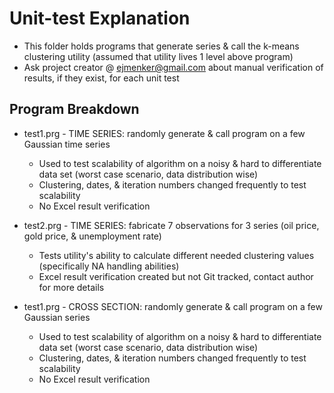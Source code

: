 # Unit-test Explanation

- This folder holds programs that generate series & call the k-means clustering utility (assumed that utility lives 1 level above program)
- Ask project creator @ ejmenker@gmail.com about manual verification of results, if they exist, for each unit test

## Program Breakdown

- test1.prg - TIME SERIES: randomly generate & call program on a few Gaussian time series 
    - Used to test scalability of algorithm on a noisy & hard to differentiate data set (worst case scenario, data distribution wise)
    - Clustering, dates, & iteration numbers changed frequently to test scalability
    - No Excel result verification
    
- test2.prg - TIME SERIES: fabricate 7 observations for 3 series (oil price, gold price, & unemployment rate)
    - Tests utility's ability to calculate different needed clustering values (specifically NA handling abilities)
    - Excel result verification created but not Git tracked, contact author for more details

- test1.prg - CROSS SECTION: randomly generate & call program on a few Gaussian series
    - Used to test scalability of algorithm on a noisy & hard to differentiate data set (worst case scenario, data distribution wise)
    - Clustering, dates, & iteration numbers changed frequently to test scalability
    - No Excel result verification